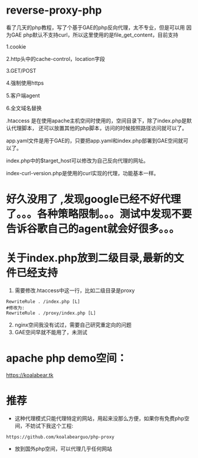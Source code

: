 # reverse-proxy-php
看了几天的php教程，写了个基于GAE的php反向代理，太不专业，但是可以用
因为GAE php默认不支持curl，所以这里使用的是file_get_content，目前支持

1.cookie

2.http头中的cache-control，location字段

3.GET/POST

4.强制使用https

5.客户端agent

6.全文域名替换

.htaccess 是在使用apache主机空间时使用的，空间目录下，除了index.php是默认代理脚本，
还可以放置其他的php脚本，访问的时候按照路径访问就可以了。

app.yaml文件是用于GAE的，只要把app.yaml和index.php部署到GAE空间就可以了。

index.php中的$target_host可以修改为自己反向代理的网址。

index-curl-version.php是使用的curl实现的代理，功能基本一样。

# 好久没用了 ,发现google已经不好代理了。。。各种策略限制。。。测试中发现不要告诉谷歌自己的agent就会好很多。。。

# 关于index.php放到二级目录,最新的文件已经支持
1. 需要修改.htaccess中这一行，比如二级目录是proxy
```
RewriteRule . /index.php [L]
#修改为:
RewriteRule . /proxy/index.php [L]
```
2. nginx空间我没有试过，需要自己研究重定向的问题
3. GAE空间早就不能用了，未测试

# apache php demo空间：

https://koalabear.tk

# 推荐
- 这种代理模式只能代理特定的网站，用起来没那么方便，如果你有免费php空间，不妨试下我这个工程:
```
https://github.com/koalabearguo/php-proxy
```
- 放到国外php空间，可以代理几乎任何网站
